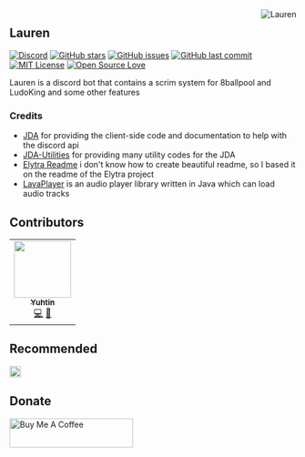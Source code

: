 <img src="https://i.imgur.com/frICFCC.png?size=96" alt="Lauren" title="Lauren" align="right"/>

## Lauren

[![Discord](https://img.shields.io/discord/700673055982354472?label=Discord)](https://discord.gg/Jy2ad3G)
[![GitHub stars](https://img.shields.io/github/stars/Yuhtin/Lauren.svg)](https://github.com/Yuhtin/Lauren/stargazers)
[![GitHub issues](https://img.shields.io/github/issues-raw/Yuhtin/Lauren.svg?label=issues)](https://github.com/Yuhtin/Lauren/issues)
[![GitHub last commit](https://img.shields.io/github/last-commit/Yuhtin/Lauren.svg)](https://github.com/Yuhtin/Lauren/commit)
[![MIT License](https://img.shields.io/badge/license-AGPLV3-blue.svg?color=1bcc1b)](https://choosealicense.com/licenses/agpl-3.0/)
[![Open Source Love](https://badges.frapsoft.com/os/v1/open-source.png?v=103)](https://github.com/ellerbrock/open-source-badges/)

Lauren is a discord bot that contains a scrim system for 8ballpool and LudoKing and some other features

### Credits

  * [JDA](https://github.com/DV8FromTheWorld/JDA) for providing the client-side code and documentation to help with the discord api
  * [JDA-Utilities](https://github.com/JDA-Applications/JDA-Utilities) for providing many utility codes for the JDA
  * [Elytra Readme](https://github.com/Elytra-Server/Elytra/blob/develop/README.md) i don't know how to create beautiful readme, so I based it on the readme of the Elytra project
  * [LavaPlayer](https://github.com/sedmelluq/lavaplayer) is an audio player library written in Java which can load audio tracks

## Contributors

<!-- ALL-CONTRIBUTORS-LIST:START - Do not remove or modify this section -->
<!-- prettier-ignore-start -->
<!-- markdownlint-disable -->
<table>
  <tr>
    <td align="center"><a href="https://github.com/Yuhtin"><img src="https://avatars1.githubusercontent.com/u/26367735?v=4" width="100px;" alt=""/><br /><sub><b>Yuhtin</b></sub></a><br /><a href="https://github.com/Yuhtin/Lauren/commits?author=Yuhtin" title="Code">💻</a>  <a href="https://github.com/Yuhtin/Lauren/commits?author=Yuhtin" title="Documentation">📖</a></td>   
  </tr>
</table>

<!-- markdownlint-enable -->
<!-- prettier-ignore-end -->
<!-- ALL-CONTRIBUTORS-LIST:END -->

## Recommended
<a href="https://www.hypehost.com.br" target="_blank"><img src="https://image.prntscr.com/image/pIf1D3_cRRmUmOd3Z74q0w.png" title="My host (i was not paid to disclose)" style="height: 20px !important;width: 20px !important;" ></a>

## Donate
<a href="https://www.buymeacoffee.com/Yuhtin" target="_blank"><img src="https://cdn.buymeacoffee.com/buttons/lato-orange.png" title="Buy Me A Coffee" style="height: 51px !important;width: 217px !important;" ></a>
